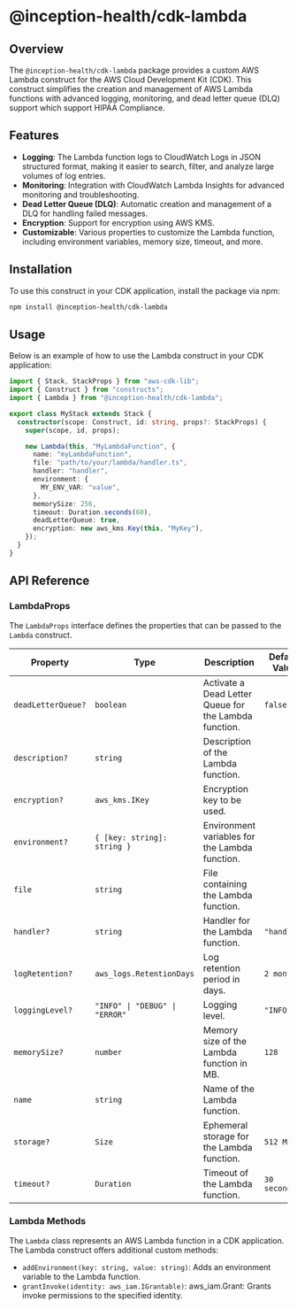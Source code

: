 # @inception-health/cdk-lambda

## Overview

The `@inception-health/cdk-lambda` package provides a custom AWS Lambda construct for the AWS Cloud Development Kit (CDK). This construct simplifies the creation and management of AWS Lambda functions with advanced logging, monitoring, and dead letter queue (DLQ) support which support HIPAA Compliance.

## Features

- **Logging**: The Lambda function logs to CloudWatch Logs in JSON structured format, making it easier to search, filter, and analyze large volumes of log entries.
- **Monitoring**: Integration with CloudWatch Lambda Insights for advanced monitoring and troubleshooting.
- **Dead Letter Queue (DLQ)**: Automatic creation and management of a DLQ for handling failed messages.
- **Encryption**: Support for encryption using AWS KMS.
- **Customizable**: Various properties to customize the Lambda function, including environment variables, memory size, timeout, and more.

## Installation

To use this construct in your CDK application, install the package via npm:

```sh
npm install @inception-health/cdk-lambda
```

## Usage

Below is an example of how to use the Lambda construct in your CDK application:

```typescript
import { Stack, StackProps } from "aws-cdk-lib";
import { Construct } from "constructs";
import { Lambda } from "@inception-health/cdk-lambda";

export class MyStack extends Stack {
  constructor(scope: Construct, id: string, props?: StackProps) {
    super(scope, id, props);

    new Lambda(this, "MyLambdaFunction", {
      name: "myLambdaFunction",
      file: "path/to/your/lambda/handler.ts",
      handler: "handler",
      environment: {
        MY_ENV_VAR: "value",
      },
      memorySize: 256,
      timeout: Duration.seconds(60),
      deadLetterQueue: true,
      encryption: new aws_kms.Key(this, "MyKey"),
    });
  }
}
```

## API Reference

### LambdaProps

The `LambdaProps` interface defines the properties that can be passed to the `Lambda` construct.

| Property           | Type                           | Description                                           | Default Value |
| ------------------ | ------------------------------ | ----------------------------------------------------- | ------------- |
| `deadLetterQueue?` | `boolean`                      | Activate a Dead Letter Queue for the Lambda function. | `false`       |
| `description?`     | `string`                       | Description of the Lambda function.                   |               |
| `encryption?`      | `aws_kms.IKey`                 | Encryption key to be used.                            |               |
| `environment?`     | `{ [key: string]: string }`    | Environment variables for the Lambda function.        |               |
| `file`             | `string`                       | File containing the Lambda function.                  |               |
| `handler?`         | `string`                       | Handler for the Lambda function.                      | `"handler"`   |
| `logRetention?`    | `aws_logs.RetentionDays`       | Log retention period in days.                         | `2 months`    |
| `loggingLevel?`    | `"INFO" \| "DEBUG" \| "ERROR"` | Logging level.                                        | `"INFO"`      |
| `memorySize?`      | `number`                       | Memory size of the Lambda function in MB.             | `128`         |
| `name`             | `string`                       | Name of the Lambda function.                          |               |
| `storage?`         | `Size`                         | Ephemeral storage for the Lambda function.            | `512 MB`      |
| `timeout?`         | `Duration`                     | Timeout of the Lambda function.                       | `30 seconds`  |


### Lambda Methods

The `Lambda` class represents an AWS Lambda function in a CDK application. The Lambda construct offers additional custom methods:

- `addEnvironment(key: string, value: string)`: Adds an environment variable to the Lambda function.
- `grantInvoke(identity: aws_iam.IGrantable)`: aws_iam.Grant: Grants invoke permissions to the specified identity.

